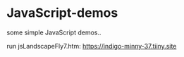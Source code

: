 # JavaScript-demos
some simple JavaScript demos..

run jsLandscapeFly7.htm: 
https://indigo-minny-37.tiiny.site

